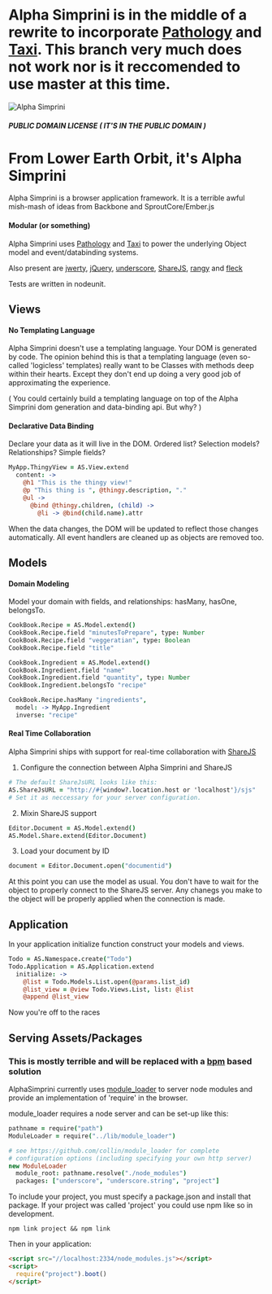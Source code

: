 # Alpha Simprini is in the middle of a rewrite to incorporate [Pathology](https://github.com/collin/pathology) and [Taxi](https://github.com/collin/taxi). This branch very much does not work nor is it reccomended to use master at this time.
![Alpha Simprini](http://alphasimprini.com/images/logo.png "Alpha Simprini")
##### PUBLIC DOMAIN LICENSE ( IT'S IN THE PUBLIC DOMAIN )
# From Lower Earth Orbit, it's Alpha Simprini

Alpha Simprini is a browser application framework. It is a terrible awful mish-mash of ideas from Backbone and SproutCore/Ember.js

#### Modular (or something)

Alpha Simprini uses [Pathology](https://github.com/collin/pathology) and [Taxi](https://github.com/collin/taxi)
to power the underlying Object model and event/databinding systems.

Also present are [jwerty](https://github.com/keithamus/jwerty), [jQuery](https://github.com/jquery/jquery), [underscore](https://underscorejs.org), [ShareJS](https://github.com/josephg/ShareJS), [rangy](http://code.google.com/p/rangy/) and [fleck](https://github.com/trek/fleck)

Tests are written in nodeunit.

## Views

#### No Templating Language

Alpha Simprini doesn't use a templating language. Your DOM is generated by code.
The opinion behind this is that a templating language (even so-called 'logicless' templates)
really want to be Classes with methods deep within their hearts. Except they don't end up
doing a very good job of approximating the experience. 

( You could certainly build a templating language on top of the Alpha Simprini dom generation
and data-binding api. But why? )

#### Declarative Data Binding

Declare your data as it will live in the DOM. Ordered list? Selection models? Relationships? Simple fields?

```coffee
MyApp.ThingyView = AS.View.extend
  content: ->
    @h1 "This is the thingy view!"
    @p "This thing is ", @thingy.description, "."
    @ul ->
      @bind @thingy.children, (child) ->
        @li -> @bind(child.name).attr
```

When the data changes, the DOM will be updated to reflect those changes automatically.
All event handlers are cleaned up as objects are removed too.

## Models

#### Domain Modeling

Model your domain with fields, and relationships: hasMany, hasOne, belongsTo.

```coffee
CookBook.Recipe = AS.Model.extend()
CookBook.Recipe.field "minutesToPrepare", type: Number
CookBook.Recipe.field "veggeratian", type: Boolean
CookBook.Recipe.field "title"

CookBook.Ingredient = AS.Model.extend()
CookBook.Ingredient.field "name"
CookBook.Ingredient.field "quantity", type: Number
CookBook.Ingredient.belongsTo "recipe"

CookBook.Recipe.hasMany "ingredients", 
  model: -> MyApp.Ingredient
  inverse: "recipe"
```

#### Real Time Collaboration

Alpha Simprini ships with support for real-time collaboration with [ShareJS](https://github.com/josephg/ShareJS/)

1) Configure the connection between Alpha Simprini and ShareJS

```coffee
# The default ShareJsURL looks like this:
AS.ShareJsURL = "http://#{window?.location.host or 'localhost'}/sjs"
# Set it as neccessary for your server configuration.
```

2) Mixin ShareJS support

```coffee
Editor.Document = AS.Model.extend()
AS.Model.Share.extend(Editor.Document)
```

3) Load your document by ID

```coffee
document = Editor.Document.open("documentid")
```

At this point you can use the model as usual. You don't have to wait for the object to properly connect to
the ShareJS server. Any chanegs you make to the object will be properly applied when the connection is made.


## Application

In your application initialize function construct your models and views.

```coffee
Todo = AS.Namespace.create("Todo")
Todo.Application = AS.Application.extend
  initialize: ->
    @list = Todo.Models.List.open(@params.list_id)
    @list_view = @view Todo.Views.List, list: @list
    @append @list_view

```

Now you're off to the races

## Serving Assets/Packages
### This is mostly terrible and will be replaced with a [bpm](https://github.com/bpm/bpm) based solution

AlphaSimprini currently uses [module_loader](https://github.com/collin/module_loader) to server node modules
and provide an implementation of 'require' in the browser.

module_loader requires a node server and can be set-up like this:

```coffee
pathname = require("path")
ModuleLoader = require("../lib/module_loader")

# see https://github.com/collin/module_loader for complete
# configuration options (including specifying your own http server)
new ModuleLoader 
  module_root: pathname.resolve("./node_modules")
  packages: ["underscore", "underscore.string", "project"]
```

To include your project, you must specify a package.json and install that package. If your project was called
'project' you could use npm like so in development.

```
npm link project && npm link
```

Then in your application:

```html
<script src="//localhost:2334/node_modules.js"></script>
<script> 
  require("project").boot()
</script>
```
